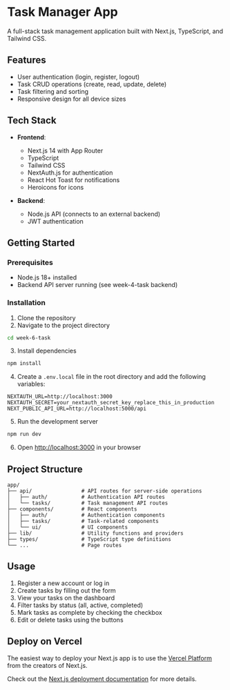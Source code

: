 # Task Manager App

A full-stack task management application built with Next.js, TypeScript, and Tailwind CSS.

## Features

- User authentication (login, register, logout)
- Task CRUD operations (create, read, update, delete)
- Task filtering and sorting
- Responsive design for all device sizes

## Tech Stack

- **Frontend**:

  - Next.js 14 with App Router
  - TypeScript
  - Tailwind CSS
  - NextAuth.js for authentication
  - React Hot Toast for notifications
  - Heroicons for icons

- **Backend**:
  - Node.js API (connects to an external backend)
  - JWT authentication

## Getting Started

### Prerequisites

- Node.js 18+ installed
- Backend API server running (see week-4-task backend)

### Installation

1. Clone the repository
2. Navigate to the project directory

```bash
cd week-6-task
```

3. Install dependencies

```bash
npm install
```

4. Create a `.env.local` file in the root directory and add the following variables:

```
NEXTAUTH_URL=http://localhost:3000
NEXTAUTH_SECRET=your_nextauth_secret_key_replace_this_in_production
NEXT_PUBLIC_API_URL=http://localhost:5000/api
```

5. Run the development server

```bash
npm run dev
```

6. Open [http://localhost:3000](http://localhost:3000) in your browser

## Project Structure

```
app/
├── api/                # API routes for server-side operations
│   ├── auth/           # Authentication API routes
│   └── tasks/          # Task management API routes
├── components/         # React components
│   ├── auth/           # Authentication components
│   ├── tasks/          # Task-related components
│   └── ui/             # UI components
├── lib/                # Utility functions and providers
├── types/              # TypeScript type definitions
└── ...                 # Page routes
```

## Usage

1. Register a new account or log in
2. Create tasks by filling out the form
3. View your tasks on the dashboard
4. Filter tasks by status (all, active, completed)
5. Mark tasks as complete by checking the checkbox
6. Edit or delete tasks using the buttons

## Deploy on Vercel

The easiest way to deploy your Next.js app is to use the [Vercel Platform](https://vercel.com/new) from the creators of Next.js.

Check out the [Next.js deployment documentation](https://nextjs.org/docs/app/building-your-application/deploying) for more details.

